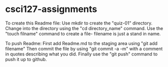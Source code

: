 # csci127-assignments
To create this Readme file:
Use mkdir to create the "quiz-01" directory.
Change into the directory using the "cd directory_name" command.
Use the "touch filname" command to create a file- filename is just a stand in name.

To push Readme:
First add Readme.md to the staging area using "git add filename"
Then commit the file by using "git commit -a -m" with a comment in quotes describing what you did.
Finally use the "git push" command to push it up to github.
